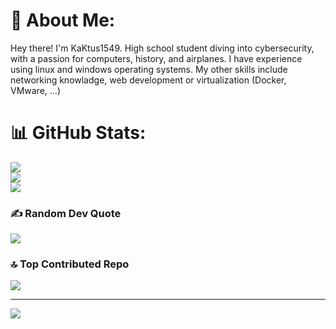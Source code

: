 # 💫 About Me:
Hey there! I'm KaKtus1549. High school student diving into cybersecurity, with a passion for computers, history, and airplanes. I have experience using linux and windows operating systems. My other skills include networking knowladge, web development or virtualization (Docker, VMware, ...)

# 📊 GitHub Stats:
![](https://github-readme-stats.vercel.app/api?username=Kaktus1549&theme=dark&hide_border=false&include_all_commits=true&count_private=true)<br/>
![](https://github-readme-streak-stats.herokuapp.com/?user=Kaktus1549&theme=dark&hide_border=false)<br/>
![](https://github-readme-stats.vercel.app/api/top-langs/?username=Kaktus1549&theme=dark&hide_border=false&include_all_commits=true&count_private=true&layout=compact)

### ✍️ Random Dev Quote
![](https://quotes-github-readme.vercel.app/api?type=horizontal&theme=radical)

### 🔝 Top Contributed Repo
![](https://github-contributor-stats.vercel.app/api?username=Kaktus1549&limit=5&theme=dark&combine_all_yearly_contributions=true)

---
[![](https://visitcount.itsvg.in/api?id=Kaktus1549&icon=0&color=0)](https://visitcount.itsvg.in)

<!-- Proudly created with GPRM ( https://gprm.itsvg.in ) -->
